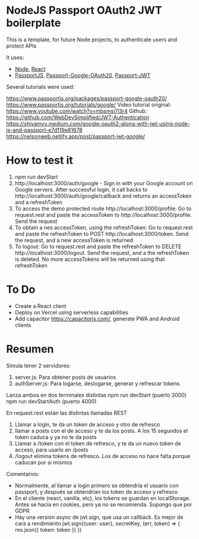 # NodeJS Passport OAuth2 JWT boilerplate

This is a template, for future Node projects, to authenticate users and protect APIs

It uses:

- [Node](https://nodejs.org/en), [React](https://reactjs.org/)
- [PassportJS](https://www.passportjs.org/), [Passport-Google-OAuth20](https://www.passportjs.org/packages/passport-google-oauth20/), [Passport-JWT](https://www.passportjs.org/packages/passport-jwt/)

Several tutorials were used:

https://www.passportjs.org/packages/passport-google-oauth20/
https://www.passportjs.org/tutorials/google/
Video tutorial original: https://www.youtube.com/watch?v=mbsmsi7l3r4
Github: https://github.com/WebDevSimplified/JWT-Authentication
https://shivamvv.medium.com/google-oauth2-along-with-jwt-using-node-js-and-passport-e7d119e81678
https://nelsonweb.netlify.app/post/passport-jwt-google/


# How to test it

1. npm run devStart
2. http://localhost:3000/auth/google - Sign in with your Google account on Google servers. After successful login, it call backs to http://localhost:3000/auth/google/callback and returns an accessToken and a refreshToken
3. To access the demo protected route http://localhost:3000/profile: Go to request.rest and paste the accessToken to http://localhost:3000/profile. Send the request
4. To obtain a nes accessToken, using the refreshToken: Go to request.rest and paste the refreshToken to POST http://localhost:3000/token. Send the request, and a new accessToken is returned
5. To logout: Go to request.rest and paste the refreshToken to DELETE http://localhost:3000/logout. Send the request, and a the refreshToken is deleted. No more accessTokens will be returned using that refreshToken


# To Do

- Create a React client
- Deploy on Vercel using serverless capabilities
- Add capacitor https://capacitorjs.com/, generate PWA and Android clients

# Resumen

Simula tener 2 servidores:

1. server.js: Para obtener posts de usuarios
2. authServer.js: Para logarse, deslogarse, generar y refrescar tokens

Lanza ambos en dos terminales distintas
npm run devStart  (puerto 3000)
npm run devStartAuth (puerto 4000)

En request.rest están las distintas llamadas REST

1. Llamar a login, te da un token de acceso y otro de refresco
2. llamar a posts con el de acceso y te da los posts. A los 15 segundos el token caduca y ya no te da posts
3. Llamar a /token con el token de refresco, y te da un nuevo token de acceso, para usarlo en /posts
4. /logout elimina tokens de refresco. Los de acceso no hace falta porque caducan por sí mismos



Comentarios:
- Normalmente, al llamar a login primero se obtendría el usuario con passport, y después se obtendrían los token de acceso y refresco
- En el cliente (react, vanilla, etc), los tokens se guardan en localStorage. Antes se hacía en cookies, pero ya no se recomienda. Supongo que por GDPR
- Hay una versión async de jwt.sign, que usa un callback. Es mejor de cara a rendimiento
    jwt.sign({user: user}, secretKey, (err, token) => {
        res.json({
            token: token
        })
    })